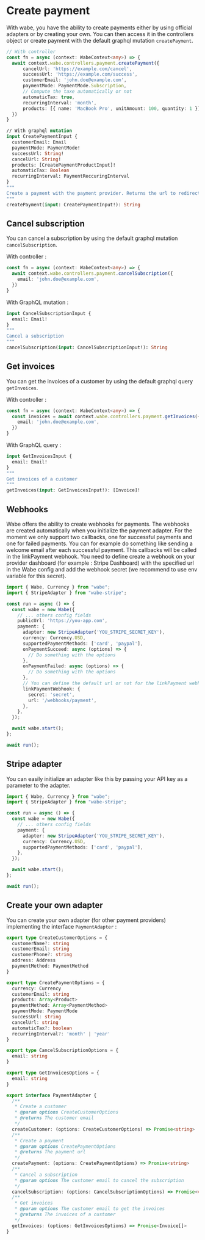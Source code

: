 # Create payment

With wabe, you have the ability to create payments either by using official adapters or by creating your own. You can then access it in the controllers object or create payment with the default graphql mutation `createPayment`.

```ts
// With controller
const fn = async (context: WabeContext<any>) => {
  await context.wabe.controllers.payment.createPayment({
      cancelUrl: 'https://example.com/cancel',
      successUrl: 'https://example.com/success',
      customerEmail: 'john.doe@example.com',
      paymentMode: PaymentMode.Subscription,
      // Compute the taxe automatically or not
      automaticTax: true,
      recurringInterval: 'month',
      products: [{ name: 'MacBook Pro', unitAmount: 100, quantity: 1 }],
  })
}
```

```graphql
// With graphql mutation
input CreatePaymentInput {
  customerEmail: Email
  paymentMode: PaymentMode!
  successUrl: String!
  cancelUrl: String!
  products: [CreatePaymentProductInput]!
  automaticTax: Boolean
  recurringInterval: PaymentReccuringInterval
}
"""
Create a payment with the payment provider. Returns the url to redirect the user to pay
"""
createPayment(input: CreatePaymentInput!): String
```

## Cancel subscription

You can cancel a subscription by using the default graphql mutation `cancelSubscription`.

With controller :
```ts
const fn = async (context: WabeContext<any>) => {
  await context.wabe.controllers.payment.cancelSubscription({
    email: 'john.doe@example.com',
  })
}
```

With GraphQL mutation :

```graphql
input CancelSubscriptionInput {
  email: Email!
}
"""
Cancel a subscription
"""
cancelSubscription(input: CancelSubscriptionInput!): String
```

## Get invoices

You can get the invoices of a customer by using the default graphql query `getInvoices`.

With controller :

```ts
const fn = async (context: WabeContext<any>) => {
  const invoices = await context.wabe.controllers.payment.getInvoices({
    email: 'john.doe@example.com',
  })
}
```

With GraphQL query :

```graphql
input GetInvoicesInput {
  email: Email!
}
"""
Get invoices of a customer
"""
getInvoices(input: GetInvoicesInput!): [Invoice]!
```

## Webhooks

Wabe offers the ability to create webhooks for payments. The webhooks are created automatically when you initialize the payment adapter. For the moment we only support two callbacks, one for successful payments and one for failed payments. You can for example do something like sending a welcome email after each successful payment. This callbacks will be called in the linkPayment webhook. You need to define create a webhook on your provider dashboard (for example : Stripe Dashboard) with the specified url in the Wabe config and add the webhook secret (we recommend to use env variable for this secret).

```ts
import { Wabe, Currency } from "wabe";
import { StripeAdapter } from "wabe-stripe";

const run = async () => {
  const wabe = new Wabe({
    // ... others config fields
    publicUrl: 'https://you-app.com',
    payment: {
      adapter: new StripeAdapter('YOU_STRIPE_SECRET_KEY'),
      currency: Currency.USD,
      supportedPaymentMethods: ['card', 'paypal'],
      onPaymentSucceed: async (options) => {
        // Do something with the options
      },
      onPaymentFailed: async (options) => {
        // Do something with the options
      },
      // You can define the default url or not for the linkPayment webhook
      linkPaymentWebhook: {
        secret: 'secret',
        url: '/webhooks/payment',
      },
    },
  });

  await wabe.start();
};

await run();
```

## Stripe adapter

You can easily initialize an adapter like this by passing your API key as a parameter to the adapter.

```ts
import { Wabe, Currency } from "wabe";
import { StripeAdapter } from "wabe-stripe";

const run = async () => {
  const wabe = new Wabe({
    // ... others config fields
    payment: {
      adapter: new StripeAdapter('YOU_STRIPE_SECRET_KEY'),
      currency: Currency.USD,
      supportedPaymentMethods: ['card', 'paypal'],
    },
  });

  await wabe.start();
};

await run();
```

## Create your own adapter

You can create your own adapter (for other payment providers) implementing the interface `PaymentAdapter` :

```ts
export type CreateCustomerOptions = {
  customerName?: string
  customerEmail: string
  customerPhone?: string
  address: Address
  paymentMethod: PaymentMethod
}

export type CreatePaymentOptions = {
  currency: Currency
  customerEmail: string
  products: Array<Product>
  paymentMethod: Array<PaymentMethod>
  paymentMode: PaymentMode
  successUrl: string
  cancelUrl: string
  automaticTax?: boolean
  recurringInterval?: 'month' | 'year'
}

export type CancelSubscriptionOptions = {
  email: string
}

export type GetInvoicesOptions = {
  email: string
}

export interface PaymentAdapter {
  /**
   * Create a customer
   * @param options CreateCustomerOptions
   * @returns The customer email
   */
  createCustomer: (options: CreateCustomerOptions) => Promise<string>
  /**
   * Create a payment
   * @param options CreatePaymentOptions
   * @returns The payment url
   */
  createPayment: (options: CreatePaymentOptions) => Promise<string>
  /**
   * Cancel a subscription
   * @param options The customer email to cancel the subscription
   */
  cancelSubscription: (options: CancelSubscriptionOptions) => Promise<void>
  /**
   * Get invoices
   * @param options The customer email to get the invoices
   * @returns The invoices of a customer
   */
  getInvoices: (options: GetInvoicesOptions) => Promise<Invoice[]>
}
```
